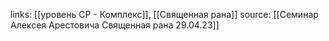 links: [[уровень СР - Комплекс]], [[Священная рана]]
source: [[Семинар Алексея Арестовича Священная рана 29.04.23]]